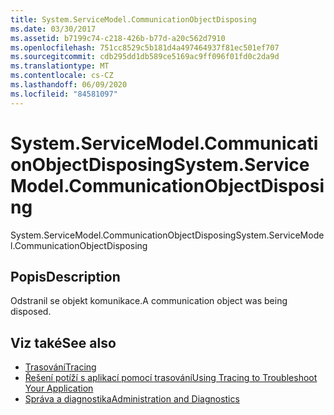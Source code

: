 ```yaml
---
title: System.ServiceModel.CommunicationObjectDisposing
ms.date: 03/30/2017
ms.assetid: b7199c74-c218-426b-b77d-a20c562d7910
ms.openlocfilehash: 751cc8529c5b181d4a497464937f81ec501ef707
ms.sourcegitcommit: cdb295dd1db589ce5169ac9ff096f01fd0c2da9d
ms.translationtype: MT
ms.contentlocale: cs-CZ
ms.lasthandoff: 06/09/2020
ms.locfileid: "84581097"
---
```

# <a name="systemservicemodelcommunicationobjectdisposing"></a><span data-ttu-id="86c30-102">System.ServiceModel.CommunicationObjectDisposing</span><span class="sxs-lookup"><span data-stu-id="86c30-102">System.ServiceModel.CommunicationObjectDisposing</span></span>
<span data-ttu-id="86c30-103">System.ServiceModel.CommunicationObjectDisposing</span><span class="sxs-lookup"><span data-stu-id="86c30-103">System.ServiceModel.CommunicationObjectDisposing</span></span>  
  
## <a name="description"></a><span data-ttu-id="86c30-104">Popis</span><span class="sxs-lookup"><span data-stu-id="86c30-104">Description</span></span>  
 <span data-ttu-id="86c30-105">Odstranil se objekt komunikace.</span><span class="sxs-lookup"><span data-stu-id="86c30-105">A communication object was being disposed.</span></span>  
  
## <a name="see-also"></a><span data-ttu-id="86c30-106">Viz také</span><span class="sxs-lookup"><span data-stu-id="86c30-106">See also</span></span>

- [<span data-ttu-id="86c30-107">Trasování</span><span class="sxs-lookup"><span data-stu-id="86c30-107">Tracing</span></span>](index.md)
- [<span data-ttu-id="86c30-108">Řešení potíží s aplikací pomocí trasování</span><span class="sxs-lookup"><span data-stu-id="86c30-108">Using Tracing to Troubleshoot Your Application</span></span>](using-tracing-to-troubleshoot-your-application.md)
- [<span data-ttu-id="86c30-109">Správa a diagnostika</span><span class="sxs-lookup"><span data-stu-id="86c30-109">Administration and Diagnostics</span></span>](../index.md)
